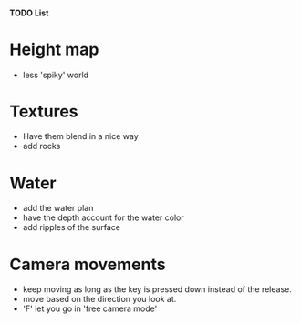 #### TODO List

# Height map
* less 'spiky' world

# Textures
* Have them blend in a nice way
* add rocks

# Water
* add the water plan
* have the depth account for the water color
* add ripples of the surface

# Camera movements
* keep moving as long as the key is pressed down instead of the release.
* move based on the direction you look at.
* 'F' let you go in 'free camera mode'

